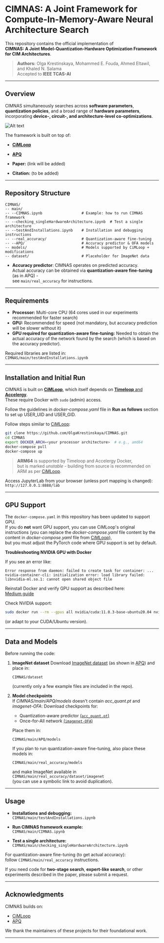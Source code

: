 # CIMNAS: A Joint Framework for Compute-In-Memory-Aware Neural Architecture Search

This repository contains the official implementation of  
**CIMNAS: A Joint Model-Quantization-Hardware Optimization Framework for CIM Architectures**.

> **Authors:** Olga Krestinskaya, Mohammed E. Fouda, Ahmed Eltawil, and Khaled N. Salama  
> Accepted to **IEEE TCAS-AI**

---

## Overview

CIMNAS simultaneously searches across **software parameters**, **quantization policies**, and a broad range of **hardware parameters**,  
incorporating **device-, circuit-, and architecture-level co-optimizations**.  

![Alt text](f1new.jpg)

The framework is built on top of:

- [**CiMLoop**](https://github.com/mit-emze/cimloop/tree/main)  
- [**APQ**](https://github.com/mit-han-lab/apq/tree/master?tab=readme-ov-file#dataset-and-model-preparation)

- **Paper:** (link will be added)  
- **Citation:** (to be added)

---

## Repository Structure

```
CIMNAS/
-- main/
-- --CIMNAS.ipynb                  # Example: how to run CIMNAS framework
-- --checking_singleHardwareArchitecture.ipynb  # Test a single architecture
-- --testAndInstallations.ipynb    # Installation and debugging instructions
-- --real_accuracy/                # Quantization-aware fine-tuning
-- --APQ/                          # Accuracy predictor & OFA models
-- models/                         # Models supported by CiMLoop + modifications
-- dataset/                        # Placeholder for ImageNet data
```

- **Accuracy predictor**: CIMNAS operates on predicted accuracy.  
  Actual accuracy can be obtained via **quantization-aware fine-tuning** (as in APQ) -  
  see `main/real_accuracy` for instructions.

---

## Requirements

- **Processor:** Multi-core CPU (64 cores used in our experiments recommended for faster search)
- **GPU:** Recommended for speed (not mandatory, but accuracy prediction will be slower without it)
- **GPU required for quantization-aware fine-tuning:** Needed to obtain the actual accuracy of the network found by the search (which is based on the accuracy predictor).

Required libraries are listed in:  
`CIMNAS/main/testAndInstallations.ipynb`

---

## Installation and Initial Run

CIMNAS is built on [**CiMLoop**](https://github.com/mit-emze/cimloop/tree/main), which itself depends on [**Timeloop** and **Accelergy**](https://github.com/Accelergy-Project/timeloop-accelergy-exercises).  
These require Docker with `sudo` (admin) access.

Follow the guidelines in _docker-compose.yaml_ file in **Run as follows** section to set up USER_UID and USER_GID.

Follow steps similar to [CiMLoop](https://github.com/mit-emze/cimloop):

```bash
git clone https://github.com/OlgaKrestinskaya/CIMNAS.git
cd CIMNAS
export DOCKER_ARCH=<your processor architecture>  # e.g., amd64
docker-compose pull
docker-compose up
```

> **ARM64** is supported by Timeloop and Accelergy Docker,  
> but is marked *unstable* - building from source is recommended on ARM as per [CiMLoop](https://github.com/mit-emze/cimloop).

Access JupyterLab from your browser (unless port mapping is changed):  
`http://127.0.0.1:8888/lab`

---

## GPU Support

The `docker-compose.yaml` in this repository has been updated to support GPU.  
If you do **not** want GPU support, you can use CiMLoop's original instructions (you can replace the _docker-compose.yaml_ file content by the content in _docker-compose.yaml_ file from [CiMLoop](https://github.com/mit-emze/cimloop)),  
but you must adjust the PyTorch code where GPU support is set by default.

**Troubleshooting NVIDIA GPU with Docker**

If you see an error like:

```
Error response from daemon: failed to create task for container: ...
nvidia-container-cli: initialization error: load library failed: libnvidia-ml.so.1: cannot open shared object file
```

Reinstall Docker and verify GPU support as described here:  
[Medium guide](https://medium.com/@jared.ratner2/setting-up-docker-and-docker-compose-with-nvidia-gpu-support-on-linux-716db95c0f7c)

Check NVIDIA support:
```bash
sudo docker run --rm --gpus all nvidia/cuda:11.0.3-base-ubuntu20.04 nvidia-smi
```
(or adapt to your CUDA/Ubuntu version).

---

## Data and Models

Before running the code:

1. **ImageNet dataset**
   Download [ImageNet dataset](http://www.image-net.org/) (as shown in [APQ](https://github.com/mit-han-lab/apq/tree/master?tab=readme-ov-file#dataset-and-model-preparation)) and place in:
   ```
   CIMNAS/dataset
   ```
   (currently only a few example files are included in the repo).

2. **Model checkpoints**  
   If _CIMNAS/main/APQ/models_ doesn't contain _acc_quant.pt_ and _imagenet-OFA_:
   Download checkpoints for:
   - Quantization-aware predictor [(`acc_quant.pt`)](https://drive.google.com/file/d/1onIxkfLF-QCxi9YxzwQt6SpAaYNJBUDs/view?usp=sharing)
   - Once-for-All network [(`imagenet-OFA`)](https://drive.google.com/file/d/1k9tv1ISsB-QDENspiuR82rDvaIYGIKD5/view?usp=sharing)
   
   Place them in:
   ```
   CIMNAS/main/APQ/models
   ```
   If you plan to run quantization-aware fine-tuning, also place these models in:
   ```
   CIMNAS/main/real_accuracy/models
   ```
   and make ImageNet available in  
   `CIMNAS/main/real_accuracy/dataset/imagenet`  
   (you can use a symbolic link to avoid duplication).

---

## Usage

- **Installations and debugging:**  
  `CIMNAS/main/testAndInstallations.ipynb`
  
- **Run CIMNAS framework example:**  
  `CIMNAS/main/CIMNAS.ipynb`

- **Test a single architecture:**  
  `CIMNAS/main/checking_singleHardwareArchitecture.ipynb`

For quantization-aware fine-tuning (to get actual accuracy):  
follow `CIMNAS/main/real_accuracy` instructions.

If you need code for **two-stage search**, **expert-like search**, or other experiments described in the paper, please submit a request.

---

## Acknowledgments



CIMNAS builds on:

- [CiMLoop](https://github.com/mit-emze/cimloop)
- [APQ](https://github.com/mit-han-lab/apq)

We thank the maintainers of these projects for their foundational work.

---
